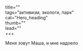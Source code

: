 title=""  
tags="активизм, экологи, парк"  
cat="Hero_heading"  
thumb=""  
lead=""  
+++

Меня зовут Маша, и мне надоело
